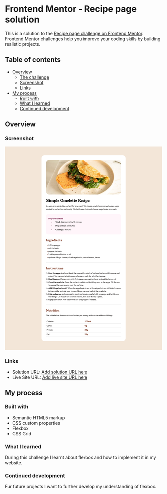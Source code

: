 # Frontend Mentor - Recipe page solution

This is a solution to the [Recipe page challenge on Frontend Mentor](https://www.frontendmentor.io/challenges/recipe-page-KiTsR8QQKm). Frontend Mentor challenges help you improve your coding skills by building realistic projects.

## Table of contents

- [Overview](#overview)
  - [The challenge](#the-challenge)
  - [Screenshot](#screenshot)
  - [Links](#links)
- [My process](#my-process)
  - [Built with](#built-with)
  - [What I learned](#what-i-learned)
  - [Continued development](#continued-development)

## Overview

### Screenshot

![Recipe page screenshot](docs/readme-images/screenshot.png)

### Links

- Solution URL: [Add solution URL here](https://github.com/enrightc/recipe-page-challenge.git)
- Live Site URL: [Add live site URL here](https://enrightc.github.io/recipe-page-challenge/)

## My process

### Built with

- Semantic HTML5 markup
- CSS custom properties
- Flexbox
- CSS Grid

### What I learned

During this challenge I learnt about flexbox and how to implement it in my website.

### Continued development

Fur future projects I want to further develop my understanding of flexbox.
